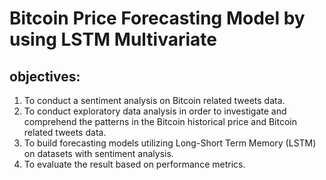 # Bitcoin Price Forecasting Model by using LSTM Multivariate 
## objectives:
1. To conduct a sentiment analysis on Bitcoin related tweets data.
2. To conduct exploratory data analysis in order to investigate and comprehend the patterns in the Bitcoin historical price and Bitcoin related tweets data.
3. To build forecasting models utilizing Long-Short Term Memory (LSTM) on datasets with sentiment analysis.
4. To evaluate the result based on performance metrics.

